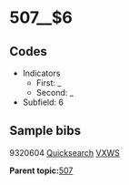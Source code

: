 # 507\_\_$6

## Codes

-   Indicators
    -   First: \_
    -   Second: \_
-   Subfield: 6

## Sample bibs

9320604 [Quicksearch](https://search.library.yale.edu/catalog/9320604) [VXWS](http://prodorbis.library.yale.edu:7014/vxws/GetHoldingsService?bibId=9320604)

**Parent topic:**[507](../../tags/507/507.md)

